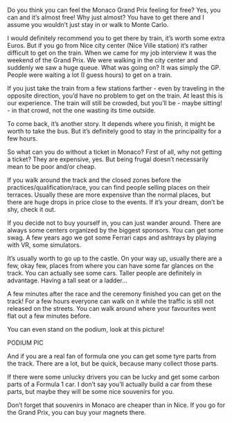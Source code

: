 Do you think you can feel the Monaco Grand Prix feeling for free? Yes, you can and it’s almost free! Why just almost? You have to get there and I assume you wouldn’t just stay in or walk to Monte Carlo.

I would definitely recommend you to get there by train, it’s worth some extra Euros. But if you go from Nice city center (Nice Ville station) it’s rather difficult to get on the train. When we came for my job interview it was the weekend of the Grand Prix. We were walking in the city center and suddenly we saw a huge queue. What was going on? It was simply the GP. People were waiting a lot (I guess hours) to get on a train.

If you just take the train from a few stations farther - even by traveling in the opposite direction, you’d have no problem to get on the train. At least this is our experience. The train will still be crowded, but you’ll be - maybe sitting! - in that crowd, not the one wasting its time outside.

To come back, it’s another story. It depends where you finish, it might be worth to take the bus. But it’s definitely good to stay in the principality for a few hours.

So what can you do without a ticket in Monaco? First of all, why not getting a ticket? They are expensive, yes. But being frugal doesn’t necessarily mean to be poor and/or cheap.

If you walk around the track and the closed zones before the practices/qualification/race, you can find people selling places on their terraces. Usually these are more expensive than the normal places, but there are huge drops in price close to the events. If it’s your dream, don’t be shy, check it out.

If you decide not to buy yourself in, you can just wander around. There are always some centers organized by the biggest sponsors. You can get some swag. A few years ago we got some Ferrari caps and ashtrays by playing with VR, some simulators.

It’s usually worth to go up to the castle. On your way up, usually there are a few, okay few, places from where you can have some far glances on the track. You can actually see some cars. Taller people are definitely in advantage. Having a tall seat or a ladder…

A few minutes after the race and the ceremony finished you can get on the track! For a few hours everyone can walk on it while the traffic is still not released on the streets. You can walk around where your favourites went flat out a few minutes before.

You can even stand on the podium, look at this picture!

PODIUM PIC

And if you are a real fan of formula one you can get some tyre parts from the track. There are a lot, but be quick, because many collect those parts. 

If there were some unlucky drivers you can be lucky and get some carbon parts of a Formula 1 car. I don’t say you’ll actually build a car from these parts, but maybe they will be some nice souvenirs for you.

Don’t forget that souvenirs in Monaco are cheaper than in Nice. If you go for the Grand Prix, you can buy your magnets there.
